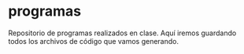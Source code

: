 # programas
Repositorio de programas realizados en clase.
Aquí iremos guardando todos los archivos de código que vamos generando.
